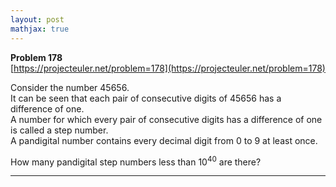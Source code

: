 ```yaml
---
layout: post
mathjax: true
---
```

**Problem 178**  
[https://projecteuler.net/problem=178](https://projecteuler.net/problem=178)

Consider the number 45656. <br />
It can be seen that each pair of consecutive digits of 45656 has a difference of one.<br />
A number for which every pair of consecutive digits has a difference of one is called a step number.<br />
A pandigital number  contains every decimal digit from 0 to 9 at least once.<br />

How many pandigital step numbers less than 10<sup>40</sup> are there?

---
